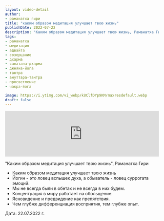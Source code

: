 ```yaml
---
layout: video-detail
author:
- раманатха гири
title: "каким образом медитация улучшает твою жизнь"
publishDate: 2022-07-22
description: "Каким образом медитация улучшает твою жизнь, Раманатха Гири * Каким образом медитация улучшает твою жизнь * Йогин - это ловец вспышек духа, а обыватель - ловец суррогата эмоций. * Мы не всегда были в обетах и не всегда в них будем. * Концентрация"
tags: 
- раманатха
- медитация
- адвайта
- созерцание
- дхарма
- санатана-дхарма
- джняна-йога
- тантра
- ануттара-тантра
- просветление
- чакра-йога

image: https://i.ytimg.com/vi_webp/k8ClfDYp9KM/maxresdefault.webp
draft: false
---
```


<iframe width="100%" src="https://www.youtube.com/embed/k8ClfDYp9KM" frameborder="0" allowfullscreen=""></iframe> 

 "Каким образом медитация улучшает твою жизнь", Раманатха Гири

* Каким образом медитация улучшает твою жизнь
* Йогин - это ловец вспышек духа, а обыватель - ловец суррогата эмоций.
* Мы не всегда были в обетах и не всегда в них будем.
* Концентрация в миру работает на обольщение.
* Ясновидение и предвидение как препятствия.
* Чем глубже дифференциация восприятия, тем глубже опыт.

  
 Дата: 22.07.2022 г.

  

 